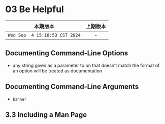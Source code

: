 # 03 Be Helpful

|本期版本| 上期版本
|:---:|:---:
`Wed Sep  4 15:18:53 CST 2024` | -


## Documenting Command-Line Options

* any string given as a parameter to on that doesn’t match the format of an option will be treated as documentation

## Documenting Command-Line Arguments

* `banner`


## 3.3 Including a Man Page